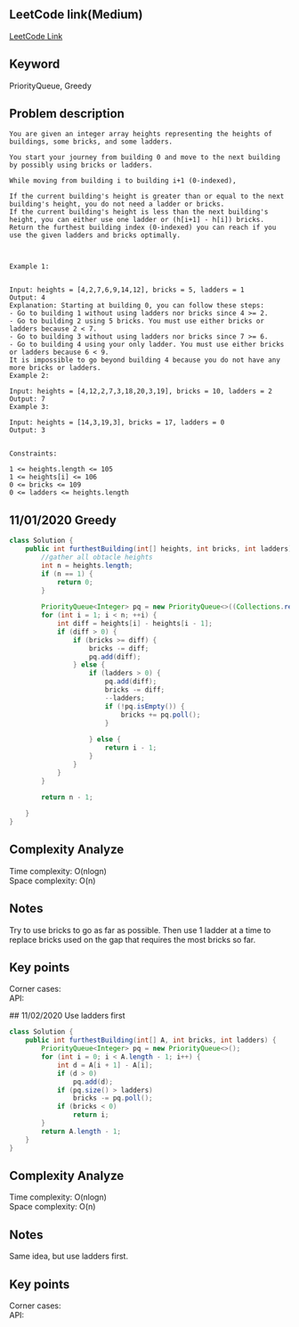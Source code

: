 ## LeetCode link(Medium)
[LeetCode Link](https://leetcode.com/problems/furthest-building-you-can-reach/)
 
## Keyword
PriorityQueue, Greedy

## Problem description
```
You are given an integer array heights representing the heights of buildings, some bricks, and some ladders.

You start your journey from building 0 and move to the next building by possibly using bricks or ladders.

While moving from building i to building i+1 (0-indexed),

If the current building's height is greater than or equal to the next building's height, you do not need a ladder or bricks.
If the current building's height is less than the next building's height, you can either use one ladder or (h[i+1] - h[i]) bricks.
Return the furthest building index (0-indexed) you can reach if you use the given ladders and bricks optimally.

 

Example 1:


Input: heights = [4,2,7,6,9,14,12], bricks = 5, ladders = 1
Output: 4
Explanation: Starting at building 0, you can follow these steps:
- Go to building 1 without using ladders nor bricks since 4 >= 2.
- Go to building 2 using 5 bricks. You must use either bricks or ladders because 2 < 7.
- Go to building 3 without using ladders nor bricks since 7 >= 6.
- Go to building 4 using your only ladder. You must use either bricks or ladders because 6 < 9.
It is impossible to go beyond building 4 because you do not have any more bricks or ladders.
Example 2:

Input: heights = [4,12,2,7,3,18,20,3,19], bricks = 10, ladders = 2
Output: 7
Example 3:

Input: heights = [14,3,19,3], bricks = 17, ladders = 0
Output: 3
 

Constraints:

1 <= heights.length <= 105
1 <= heights[i] <= 106
0 <= bricks <= 109
0 <= ladders <= heights.length
```
## 11/01/2020 Greedy
```java
class Solution {
    public int furthestBuilding(int[] heights, int bricks, int ladders) {
        //gather all obtacle heights
        int n = heights.length;
        if (n == 1) {
            return 0;
        }
        
        PriorityQueue<Integer> pq = new PriorityQueue<>((Collections.reverseOrder()));
        for (int i = 1; i < n; ++i) {
            int diff = heights[i] - heights[i - 1];
            if (diff > 0) {
                if (bricks >= diff) {
                    bricks -= diff;
                    pq.add(diff);
                } else {
                    if (ladders > 0) {
                        pq.add(diff);
                        bricks -= diff;
                        --ladders;
                        if (!pq.isEmpty()) {
                            bricks += pq.poll();
                        }
                        
                    } else {
                        return i - 1;
                    }
                }
            }
        }
        
        return n - 1;

    }
}
```

## Complexity Analyze
Time complexity: O(nlogn)  
Space complexity: O(n)

## Notes
Try to use bricks to go as far as possible. Then use 1 ladder at a time to replace bricks used on the gap that requires the most bricks so far.  

## Key points
Corner cases:   
API:

## 11/02/2020 Use ladders first
```java
class Solution {
    public int furthestBuilding(int[] A, int bricks, int ladders) {
        PriorityQueue<Integer> pq = new PriorityQueue<>();
        for (int i = 0; i < A.length - 1; i++) {
            int d = A[i + 1] - A[i];
            if (d > 0)
                pq.add(d);
            if (pq.size() > ladders)
                bricks -= pq.poll();
            if (bricks < 0)
                return i;
        }
        return A.length - 1;
    }
}
```

## Complexity Analyze
Time complexity: O(nlogn)  
Space complexity: O(n)

## Notes
Same idea, but use ladders first.  

## Key points
Corner cases:   
API:
